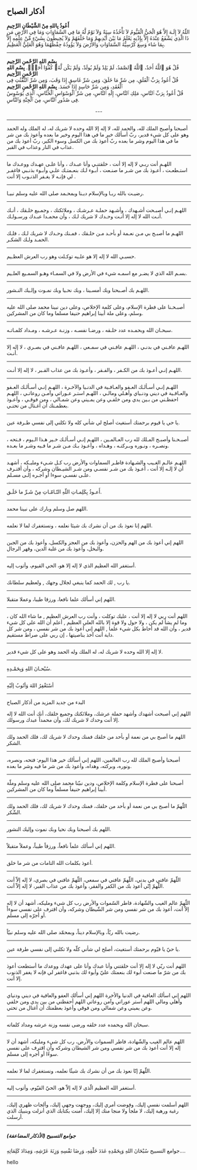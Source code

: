  

أذكار الصباح 
--


**أَعُوذُ بِاللهِ مِنْ الشَّيْطَانِ الرَّجِيمِ**  
اللّهُ لاَ إِلَـهَ إِلاَّ هُوَ الْحَيُّ الْقَيُّومُ لاَ تَأْخُذُهُ سِنَةٌ وَلاَ نَوْمٌ لَّهُ مَا فِي السَّمَاوَاتِ وَمَا فِي الأَرْضِ مَن ذَا الَّذِي يَشْفَعُ عِنْدَهُ إِلاَّ بِإِذْنِهِ يَعْلَمُ مَا بَيْنَ أَيْدِيهِمْ وَمَا خَلْفَهُمْ وَلاَ يُحِيطُونَ بِشَيْءٍ مِّنْ عِلْمِهِ إِلاَّ بِمَا شَاء وَسِعَ كُرْسِيُّهُ السَّمَاوَاتِ وَالأَرْضَ وَلاَ يَؤُودُهُ حِفْظُهُمَا وَهُوَ الْعَلِيُّ الْعَظِيمُ.

---
**بِسْمِ اللهِ الرَّحْمنِ الرَّحِيم**  
قُلْ هُوَ ٱللَّهُ أَحَدٌ، ٱللَّهُ ٱلصَّمَدُ، لَمْ يَلِدْ وَلَمْ يُولَدْ، وَلَمْ يَكُن لَّهُۥ كُفُوًا أَحَدٌۢ.
**بِسْمِ اللهِ الرَّحْمنِ الرَّحِيم**  
قُلْ أَعُوذُ بِرَبِّ ٱلْفَلَقِ، مِن شَرِّ مَا خَلَقَ، وَمِن شَرِّ غَاسِقٍ إِذَا وَقَبَ، وَمِن شَرِّ ٱلنَّفَّٰثَٰتِ فِى ٱلْعُقَدِ، وَمِن شَرِّ حَاسِدٍ إِذَا حَسَدَ.
**بِسْمِ اللهِ الرَّحْمنِ الرَّحِيم**  
قُلْ أَعُوذُ بِرَبِّ ٱلنَّاسِ، مَلِكِ ٱلنَّاسِ، إِلَٰهِ ٱلنَّاسِ، مِن شَرِّ ٱلْوَسْوَاسِ ٱلْخَنَّاسِ، ٱلَّذِى يُوَسْوِسُ فِى صُدُورِ ٱلنَّاسِ، مِنَ ٱلْجِنَّةِ وَٱلنَّاسِ.
<center>---</center>

---
أصبحنا وأصبح الملك لله، والحمد لله، لا إله إلا الله وحده لا شريك له، له الملك وله الحمد وهو على كل شيء قدير، ربّ أسألك خير ما في هذا اليوم وخير ما بعده وأعوذ بك من شر ما في هذا اليوم وشر ما بعده ربّ أعوذ بك من الكسل وسوء الكبر، ربّ أعوذ بك من عذاب في النار وعذاب في القبر.

---

اللهـم أنت ربـي لا إله إلا أنت ، خلقتنـي وأنا عبـدك ، وأنا علـى عهـدك ووعـدك ما استـطعـت ، أعـوذ بك من شـر ما صنـعت ، أبـوء لـك بنعـمتـك علـي وأبـوء بذنـبي فاغفـر لي فإنـه لا يغـفر الذنـوب إلا أنت .

---

رضيـت بالله ربـا وبالإسلام ديـنا وبمحـمد صلى الله عليه وسلم نبيـا.

---

اللهـم إنـي أصبـحت أشـهدك ، وأشـهد حملـة عـرشـك ، وملائكتك ، وجمـيع خلـقك ، أنـك أنـت الله لا إله إلا أنـت وحـدك لا شريك لـك ، وأن محمـدا عبـدك ورسـولـك.

---

اللهـم ما أصبـح بي مـن نعـمة أو بأحـد مـن خلـقك ، فمـنك وحـدك لا شريك لـك ، فلـك الحمـد ولـك الشكـر.

---

حسبـي الله لا إله إلا هو علـيه توكـلت وهو رب العرش العظـيم.

---

بسـم الله الذي لا يضـر مع اسمـه شيء في الأرض ولا في السمـاء وهـو السمـيع العلـيم.

---

اللهـم بك أصـبحنا وبك أمسـينا ، وبك نحـيا وبك نمـوت وإلـيك النـشور.

---

أصبـحـنا على فطرة الإسلام، وعلى كلمة الإخلاص، وعلى دين نبينا محمد صلى الله عليه وسلم، وعلى ملة أبينا إبراهيم حنيفا مسلما وما كان من المشركين.

---

سبحـان الله وبحمـده عدد خلـقه ، ورضـا نفسـه ، وزنـة عـرشـه ، ومـداد كلمـاتـه.

---

اللهـم عافـني في بدنـي ، اللهـم عافـني في سمـعي ، اللهـم عافـني في بصـري ، لا إله إلا أنـت.

---

اللهـم إنـي أعـوذ بك من الكـفر ، والفـقر ، وأعـوذ بك من عذاب القـبر ، لا إله إلا أنـت.

---

اللهـم إنـي أسـألـك العـفو والعـافـية في الدنـيا والآخـرة ، اللهـم إنـي أسـألـك العـفو والعـافـية في ديني ودنـياي وأهـلي ومالـي ، اللهـم استـر عـوراتي وآمـن روعاتـي ، اللهـم احفظـني من بـين يدي ومن خلفـي وعن يمـيني وعن شمـالي ، ومن فوقـي ، وأعـوذ بعظمـتك أن أغـتال من تحتـي.

---

يا حي يا قيوم برحمتك أستغيث أصلح لي شأني كله ولا تكلني إلى نفسي طـرفة عين.

---

أصبـحـنا وأصبـح المـلك لله رب العـالمـين ، اللهـم إنـي أسـألـك خـير هـذا الـيوم ، فـتحه ، ونصـره ، ونـوره وبـركتـه ، وهـداه ، وأعـوذ بـك مـن شـر ما فـيه وشـر ما بعـده.

---

اللهـم عالـم الغـيب والشـهادة فاطـر السماوات والأرض رب كـل شـيء ومليـكه ، أشهـد أن لا إلـه إلا أنت ، أعـوذ بك من شـر نفسـي ومن شـر الشيـطان وشركه ، وأن أقتـرف علـى نفسـي سوءا أو أجـره إلـى مسـلم.

---

أَعـوذُ بِكَلِمـاتِ اللّهِ التّـامّـاتِ مِنْ شَـرِّ ما خَلَـق.

---

اللهم صل وسلم وبارك على نبينا محمد.

---

اللهم إنا نعوذ بك من أن نشرك بك شيئا نعلمه ، ونستغفرك لما لا نعلمه.

---

اللهم إني أعوذ بك من الهم والحزن، وأعوذ بك من العجز والكسل، وأعوذ بك من الجبن والبخل، وأعوذ بك من غلبة الدين، وقهر الرجال.

---

أستغفر الله العظيم الذي لا إله إلا هو، الحي القيوم، وأتوب إليه.

---

يا رب , لك الحمد كما ينبغي لجلال وجهك , ولعظيم سلطانك.

---

اللهم إني أسألك علما نافعا، ورزقا طيبا، وعملا متقبلا.

---

اللهم أنت ربي لا إله إلا أنت ، عليك توكلت ، وأنت رب العرش العظيم , ما شاء الله كان ، وما لم يشأ لم يكن ، ولا حول ولا قوة إلا بالله العلي العظيم , أعلم أن الله على كل شيء قدير ، وأن الله قد أحاط بكل شيء علما , اللهم إني أعوذ بك من شر نفسي ، ومن شر كل دابة أنت آخذ بناصيتها ، إن ربي على صراط مستقيم.

---

لا إله إلا الله وحده لا شريك له، له الملك وله الحمد وهو على كل شيء قدير.

---

سُبْحـانَ اللهِ وَبِحَمْـدِهِ.

---

أسْتَغْفِرُ اللهَ وَأتُوبُ إلَيْهِ

---

البدء من جديد المزيد من أذكار الصباح

اللهم إني أصبحت أشهدك وأشهد حملة عرشك، وملائكتك وجميع خلقك، أنك أنت الله لا إله إلا أنت وحدك لا شريك لك، وأن محمداً عبدك ورسولك.

---

اللهم ما أصبح بي من نعمة أو بأحد من خلقك فمنك وحدك لا شريك لك، فلك الحمد ولك الشكر.

---

أصبحنا وأصبح الملك لله رب العالمين، اللهم إني أسألك خير هذا اليوم: فتحه، ونصره، ونوره، وبركته، وهداه، وأعوذ بك من شر ما فيه وشر ما بعده.

---

أصبحنا على فطرة الإسلام وكلمة الإخلاص، ودين نبيّنا محمد صلى الله عليه وسلم وملّة أبينا إبراهيم حنيفاً مسلماً وما كان من المشركين.

---

اللّهمّ ما أصبح بي من نعمة أو بأحد من خلقك، فمنك وحدك لا شريك لك، فلك الحمد ولك الشّكر.

---

اللهم بك أصبحنا وبك نحيا وبك نموت وإليك النشور.

---

اللهم إني أسألك علماً نافعاً، ورزقاً طيباً، وعملاً متقبلاً.

---

أعوذ بكلمات الله التامات من شر ما خلق.

---

اللّهمّ عافني في بدني، اللّهمّ عافني في سمعي، اللّهمّ عافني في بصري، لا إله إلاّ أنت اللّهمّ إنّي أعوذ بك من الكفر والفقر، وأعوذ بك من عذاب القبر، لا إله إلاّ أنت.

---

اللّهمّ عالم الغيب والشّهادة، فاطر السّموات والأرض رب كل شيء ومليكه، أشهد أن لا إله إلاّ أنت، أعوذ بك من شر نفسي ومن شر الشّيطان وشركه، وأن اقترف على نفسي سوءاً أو أجرّه إلى مسلم.

---

رضيت بالله ربّاً، وبالإسلام ديناً، وبمحمّد صلى الله عليه وسلم نبيّاً.

---

يا حيّ يا قيّوم برحمتك أستغيث، أصلح لي شأني كلّه ولا تكلني إلى نفسي طرفة عين.

---

اللهم أنت ربّي لا إله إلا أنت خلقتني وأنا عبدك وأنا على عهدك ووعدك ما أستطعت أعوذ بك من شرّ ما صنعت أبوء لك بنعمتك عليّ وأبوء لك بذنبي فاغفر لي فإنه لا يغفر الذنوب إلا أنت.

---

اللهم إني اسألك العافية في الدنيا والأخرة اللهم إني أسألك العفو والعافية في ديني ودنياي وأهلي ومالي اللهم أستر عوراتي وآمن روعاتي اللهم أحفظني من بين يدي ومن خلفي وعن يميني وعن شمالي ومن فوقي وأعوذ بعظمتك أن أغتال من تحتي.

---

سبحان الله وبحمده عدد خلقه ورضى نفسه وزنة عرشه ومداد كلماته.

---

اللهم عالم الغيب والشّهادة، فاطر السموات والأرض، رب كل شيء ومليكه، أشهد أن لا إله إلا أنت أعوذ بك من شر نفسي ومن شر الشيطان وشركه وأن اقترف على نفسي سوءًا أو أجره إلى مسلم.

---

اللّهمّ إنّا نعوذ بك من أن نشرك بك شيئًا نعلمه، ونستغفرك لما لا نعلمه.

---

أستغفر الله العظيم الّذي لا إله إلاّ هو، الحيّ القيّوم، وأتوب إليه.

---

اللهم أسلمت نفسي إليك، وفوضت أمري إليك، ووجهت وجهي إليك، وألجات ظهري إليك، رغبة ورهبة إليك، لا ملجأ ولا منجا منك إلا إليك، آمنت بكتابك الذي أنزلت وبنبيك الذي أرسلت.

---

##### جوامع التسبيح (الأذكار المضاعفة)

جوامع التسبيح سُبْحَانَ اللهِ وَبِحَمْدِهِ عَدَدَ خَلْقِهِ، وَرِضَا نَفْسِهِ وَزِنَةَ عَرْشِهِ، وَمِدَادَ كَلِمَاتِهِ....



hello 